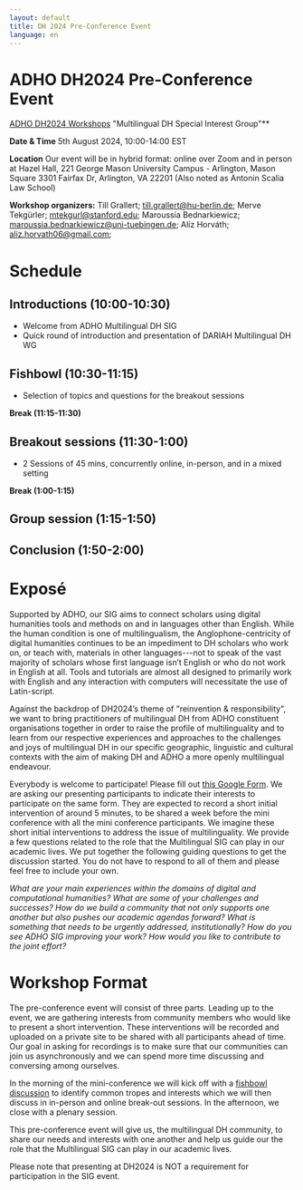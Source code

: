 ```yaml
---
layout: default
title: DH 2024 Pre-Conference Event
language: en
---
```


# ADHO DH2024 Pre-Conference Event

[ADHO DH2024 Workshops](https://dh2024.adho.org/program/workshops/) "Multilingual DH Special Interest Group"**

**Date &amp; Time**
5th August 2024, 10:00-14:00 EST

**Location**
Our event will be in hybrid format: online over Zoom and in person at Hazel Hall, 221 George Mason University Campus - Arlington, Mason Square 3301 Fairfax Dr, Arlington, VA 22201 (Also noted as Antonin Scalia Law School)

**Workshop organizers:**
Till Grallert; till.grallert@hu-berlin.de;
Merve Tekgürler; mtekgurl@stanford.edu;
Maroussia Bednarkiewicz; maroussia.bednarkiewicz@uni-tuebingen.de;
Alíz Horváth; aliz.horvath06@gmail.com;

# Schedule

## Introductions (10:00-10:30)
- Welcome from ADHO Multilingual DH SIG
- Quick round of introduction and presentation of DARIAH Multilingual DH WG

## Fishbowl (10:30-11:15)
- Selection of topics and questions for the breakout sessions

**Break (11:15-11:30)**

## Breakout sessions (11:30-1:00)
- 2 Sessions of 45 mins, concurrently online, in-person, and in a mixed setting

**Break (1:00-1:15)**

## Group session (1:15-1:50)

## Conclusion (1:50-2:00)


# Exposé

Supported by ADHO, our SIG aims to connect scholars using digital humanities tools and methods on and in languages other than English. While the human condition is one of multilingualism, the Anglophone-centricity of digital humanities continues to be an impediment to DH scholars who work on, or teach with, materials in other languages---not to speak of the vast majority of scholars whose first language isn’t English or who do not work in English at all. Tools and tutorials are almost all designed to primarily work with English and any interaction with computers will necessitate the use of Latin-script. 

Against the backdrop of DH2024’s theme of "reinvention & responsibility", we want to bring practitioners of multilingual DH from ADHO constituent organisations together in order to raise the profile of multilinguality and to learn from our respective experiences and approaches to the challenges and joys of multilingual DH in our specific geographic, linguistic and cultural contexts with the aim of making DH and ADHO a more openly multilingual endeavour. 
 
Everybody is welcome to participate! Please fill out [this Google Form](https://forms.gle/LAqFBYy8S7x5HdAx6). We are asking our presenting participants to indicate their interests to participate on the same form. They are expected to record a short initial intervention of around 5 minutes, to be shared a week before the mini conference with all the mini conference participants. We imagine these short initial interventions to address the issue of multilinguality. We provide a few questions related to the role that the Multilingual SIG can play in our academic lives. We put together the following guiding questions to get the discussion started. You do not have to respond to all of them and please feel free to include your own.

*What are your main experiences within the domains of digital and computational humanities? What are some of your challenges and successes? How do we build a community that not only supports one another but also pushes our academic agendas forward? What is something that needs to be urgently addressed, institutionally? How do you see ADHO SIG improving your work? How would you like to contribute to the joint effort?* 

# **Workshop Format**
The pre-conference event will consist of three parts. Leading up to the event, we are gathering interests from community members who would like to present a short intervention. These interventions will be recorded and uploaded on a private site to be shared with all participants ahead of time. Our goal in asking for recordings is to make sure that our communities can join us asynchronously and we can spend more time discussing and conversing among ourselves.

In the morning of the mini-conference we will kick off with a [fishbowl discussion](https://en.wikipedia.org/wiki/Fishbowl_(conversation)_) to identify common tropes and interests which we will then discuss in in-person and online break-out sessions. In the afternoon, we close with a plenary session. 

This pre-conference event will give us, the multilingual DH community, to share our needs and interests with one another and help us guide our the role that the Multilingual SIG can play in our academic lives.

Please note that presenting at DH2024 is NOT a requirement for participation in the SIG event.




